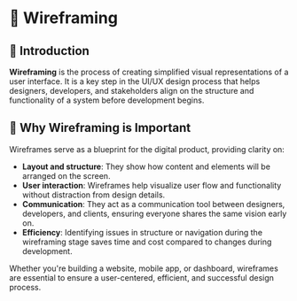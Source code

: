 # 🧩 Wireframing

## 📌 Introduction

**Wireframing** is the process of creating simplified visual representations of a user interface. It is a key step in the UI/UX design process that helps designers, developers, and stakeholders align on the structure and functionality of a system before development begins.

## 🎯 Why Wireframing is Important

Wireframes serve as a blueprint for the digital product, providing clarity on:

- **Layout and structure**: They show how content and elements will be arranged on the screen.
- **User interaction**: Wireframes help visualize user flow and functionality without distraction from design details.
- **Communication**: They act as a communication tool between designers, developers, and clients, ensuring everyone shares the same vision early on.
- **Efficiency**: Identifying issues in structure or navigation during the wireframing stage saves time and cost compared to changes during development.

Whether you're building a website, mobile app, or dashboard, wireframes are essential to ensure a user-centered, efficient, and successful design process.
